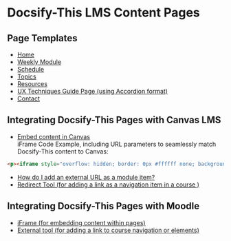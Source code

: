 # Docsify-This LMS Content Pages

## Page Templates

*   [Home](home.md)
*   [Weekly Module](module-01.md)
*   [Schedule](schedule.md)
*   [Topics](topics.md)
*   [Resources](resources.md)
*   [UX Techniques Guide Page (using Accordion format)](ux-techniques-guide.md)
*   [Contact](contact.md)

## Integrating Docsify-This Pages with Canvas LMS

* [Embed content in Canvas](https://www.howtocanvas.com/create-amazing-pages-in-canvas/embedding-content)  
iFrame Code Example, including URL parameters to seamlessly match Docsify-This content to Canvas:  
```html
<p><iframe style="overflow: hidden; border: 0px #ffffff none; background: #ffffff;" src="https://docsify-this.net?basePath=https://raw.githubusercontent.com/paulhibbitts/cmpt-363-222-pages-demo/main&homepage=home.md&font-family=Lato%20Extended,%20Lato,Helvetica%20Neue,%20Helvetica,%20Arial,%20sans-serif&font-size=1&hide-credits=true" width="800px" height="1400px" allowfullscreen="allowfullscreen"></iframe></p>
```

* [How do I add an external URL as a module item?](https://community.canvaslms.com/t5/Instructor-Guide/How-do-I-add-an-external-URL-as-a-module-item/ta-p/967)
* [Redirect Tool (for adding a link as a navigation item in a course )](https://www.eduappcenter.com/apps/63?filter_text=#.X3uex2hKiM8)

## Integrating Docsify-This Pages with Moodle

* [iFrame (for embedding content within pages)](https://docs.moodle.org/401/en/Iframe)
* [External tool (for adding a link to course navigation or elements)](https://docs.moodle.org/401/en/External_tool)